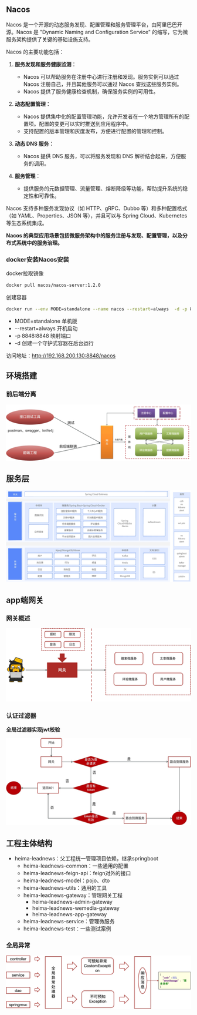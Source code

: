 ## Nacos

Nacos 是一个开源的动态服务发现、配置管理和服务管理平台，由阿里巴巴开源。Nacos 是 "Dynamic Naming and Configuration Service" 的缩写，它为微服务架构提供了关键的基础设施支持。

Nacos 的主要功能包括：

1. **服务发现和服务健康监测**：
   - Nacos 可以帮助服务在注册中心进行注册和发现。服务实例可以通过 Nacos 注册自己，并且其他服务可以通过 Nacos 查找这些服务实例。
   - Nacos 提供了服务健康检查机制，确保服务实例的可用性。

2. **动态配置管理**：
   - Nacos 提供集中化的配置管理功能，允许开发者在一个地方管理所有的配置项。配置的变更可以实时推送到应用程序中。
   - 支持配置的版本管理和灰度发布，方便进行配置的管理和控制。

3. **动态 DNS 服务**：
   - Nacos 提供 DNS 服务，可以将服务发现和 DNS 解析结合起来，方便服务的调用。

4. **服务管理**：
   - 提供服务的元数据管理、流量管理、熔断降级等功能，帮助提升系统的稳定性和可靠性。

Nacos 支持多种服务发现协议（如 HTTP、gRPC、Dubbo 等）和多种配置格式（如 YAML、Properties、JSON 等），并且可以与 Spring Cloud、Kubernetes 等生态系统集成。

**Nacos 的典型应用场景包括微服务架构中的服务注册与发现、配置管理，以及分布式系统中的服务治理。**

### docker安装Nacos安装

docker拉取镜像

```sh
docker pull nacos/nacos-server:1.2.0
```

创建容器

```sh
docker run --env MODE=standalone --name nacos --restart=always  -d -p 8848:8848 nacos/nacos-server:1.2.0
```

- MODE=standalone  单机版
- --restart=always  开机启动
- -p 8848:8848   映射端口
- -d 创建一个守护式容器在后台运行

访问地址：http://192.168.200.130:8848/nacos

## 环境搭建

### 前后端分离

![image-20240705114631016](assets/image-20240705114631016.png)

## 服务层

![image-20240705115527403](assets/image-20240705115527403.png)

## app端网关

### 网关概述

![image-20240705151511998](assets/image-20240705151511998.png)

### 认证过滤器

**全局过滤器实现jwt校验**

![image-20240705114326787](assets/image-20240705114326787.png)

## 工程主体结构

- heima-leadnews：父工程统一管理项目依赖，继承springboot
  - heima-leadnews-common：一些通用的配置
  - heima-leadnews-feign-api：feign对外的接口
  - heima-leadnews-model：pojo、dto
  - heima-leadnews-utils：通用的工具
  - heima-leadnews-gateway：管理网关工程
    - heima-leadnews-admin-gateway
    - heima-leadnews-wemedia-gateway
    - heima-leadnews-app-gateway
  - heima-leadnews-service：管理微服务
  - heima-leadnews-test：一些测试案例

### 全局异常

![image-20240705144121262](assets/image-20240705144121262.png)